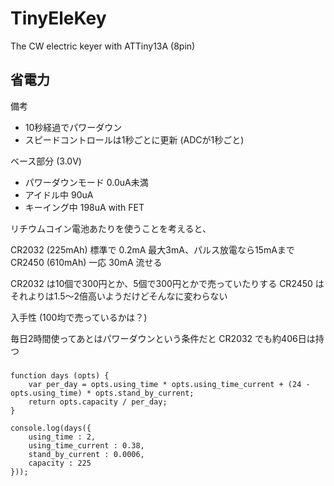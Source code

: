 TinyEleKey
==========

The CW electric keyer with ATTiny13A (8pin)


省電力
------

備考

- 10秒経過でパワーダウン
- スピードコントロールは1秒ごとに更新 (ADCが1秒ごと)

ベース部分 (3.0V)

- パワーダウンモード 0.0uA未満
- アイドル中 90uA
- キーイング中 198uA with FET

リチウムコイン電池あたりを使うことを考えると、

CR2032 (225mAh) 標準で 0.2mA 最大3mA、パルス放電なら15mAまで
CR2450 (610mAh) 一応 30mA 流せる

CR2032 は10個で300円とか、5個で300円とかで売っていたりする
CR2450 はそれよりは1.5〜2倍高いようだけどそんなに変わらない

入手性 (100均で売っているかは？)

毎日2時間使ってあとはパワーダウンという条件だと CR2032 でも約406日は持つ


###

```
function days (opts) {
	var per_day = opts.using_time * opts.using_time_current + (24 - opts.using_time) * opts.stand_by_current;
	return opts.capacity / per_day;
}

console.log(days({
	using_time : 2,
	using_time_current : 0.38,
	stand_by_current : 0.0006,
	capacity : 225
}));
```
